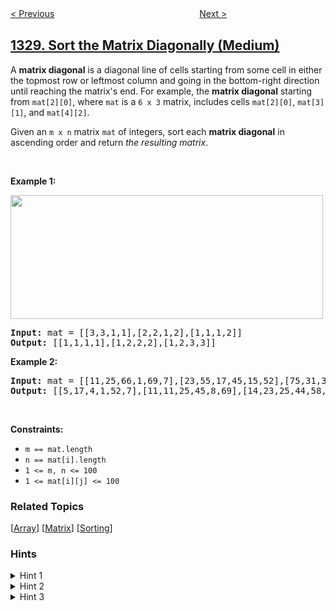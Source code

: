 <!--|This file generated by command(leetcode description); DO NOT EDIT.    |-->
<!--+----------------------------------------------------------------------+-->
<!--|@author    openset <openset.wang@gmail.com>                           |-->
<!--|@link      https://github.com/openset                                 |-->
<!--|@home      https://github.com/openset/leetcode                        |-->
<!--+----------------------------------------------------------------------+-->

[< Previous](../break-a-palindrome "Break a Palindrome")
　　　　　　　　　　　　　　　　
[Next >](../reverse-subarray-to-maximize-array-value "Reverse Subarray To Maximize Array Value")

## [1329. Sort the Matrix Diagonally (Medium)](https://leetcode.com/problems/sort-the-matrix-diagonally "将矩阵按对角线排序")

<p>A <strong>matrix diagonal</strong> is a diagonal line of cells starting from some cell in either the topmost row or leftmost column and going in the bottom-right direction until reaching the matrix&#39;s end. For example, the <strong>matrix diagonal</strong> starting from <code>mat[2][0]</code>, where <code>mat</code> is a <code>6 x 3</code> matrix, includes cells <code>mat[2][0]</code>, <code>mat[3][1]</code>, and <code>mat[4][2]</code>.</p>

<p>Given an <code>m x n</code> matrix <code>mat</code> of integers, sort each <strong>matrix diagonal</strong> in ascending order and return <em>the resulting matrix</em>.</p>

<p>&nbsp;</p>
<p><strong>Example 1:</strong></p>
<img alt="" src="https://assets.leetcode.com/uploads/2020/01/21/1482_example_1_2.png" style="width: 500px; height: 198px;" />
<pre>
<strong>Input:</strong> mat = [[3,3,1,1],[2,2,1,2],[1,1,1,2]]
<strong>Output:</strong> [[1,1,1,1],[1,2,2,2],[1,2,3,3]]
</pre>

<p><strong>Example 2:</strong></p>

<pre>
<strong>Input:</strong> mat = [[11,25,66,1,69,7],[23,55,17,45,15,52],[75,31,36,44,58,8],[22,27,33,25,68,4],[84,28,14,11,5,50]]
<strong>Output:</strong> [[5,17,4,1,52,7],[11,11,25,45,8,69],[14,23,25,44,58,15],[22,27,31,36,50,66],[84,28,75,33,55,68]]
</pre>

<p>&nbsp;</p>
<p><strong>Constraints:</strong></p>

<ul>
	<li><code>m == mat.length</code></li>
	<li><code>n == mat[i].length</code></li>
	<li><code>1 &lt;= m, n &lt;= 100</code></li>
	<li><code>1 &lt;= mat[i][j] &lt;= 100</code></li>
</ul>

### Related Topics
  [[Array](../../tag/array/README.md)]
  [[Matrix](../../tag/matrix/README.md)]
  [[Sorting](../../tag/sorting/README.md)]

### Hints
<details>
<summary>Hint 1</summary>
Use a data structure to store all values of each diagonal.
</details>

<details>
<summary>Hint 2</summary>
How to index the data structure with the id of the diagonal?
</details>

<details>
<summary>Hint 3</summary>
All cells in the same diagonal (i,j) have the same difference so we can get the diagonal of a cell using the difference i-j.
</details>
